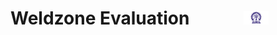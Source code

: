 # Weldzone Evaluation &nbsp; &nbsp; &nbsp; &nbsp; &nbsp; &nbsp; <img src="./images/iitkgp.png" width="8%" />
